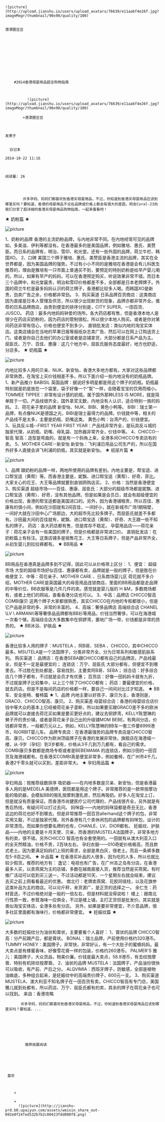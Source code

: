 
    
  
    ![picture](http://upload.jianshu.io/users/upload_avatars/76639/e11aabf4e26f.jpg?imageMogr/thumbnail/90x90/quality/100)
    

    港漂圈豆豆
  
      

  
  
    
  


    
      
        #2014香港母婴用品超全购物指南
        
          
            
              ![picture](http://upload.jianshu.io/users/upload_avatars/76639/e11aabf4e26f.jpg?imageMogr/thumbnail/90x90/quality/100)
            
            +港漂圈豆豆
        
        
    
    发表于 

    
      日记本

    2014-10-22 11:16

    

    阅读量: 26
  


        
            许多孕妈、妈妈们都喜欢到香港买母婴用品，不过，你知道到香港买母婴用品应该到哪里买吗？要知道，香港的母婴用品不论在品牌或价格上都会有很大的差距。网友Coral-23向我们分享了超详细的香港买母婴用品购物指南，一起来看看吧！
  ★ 奶粉篇 ★

![picture](http://upload-images.jianshu.io/upload_images/76639-d107be337da5e910.jpg?imageView2/2/w/1240/q/100)

  1、奶粉的品牌
  香港的主流奶粉品牌，与内地非常不同。在内地经常可见的品牌如，多美滋、伊利等都没有。在香港最多的是美国品牌，例如雅培、惠氏、美赞臣。而日系的品牌有，明治、雪印、和光堂。还有一些外国的品牌，荷兰牛栏、韩国XO。
  2、口碑
  美国三个牌子雅培、惠氏、美赞臣是香港主流的品牌，其实在全世界都是，因为美国品牌的强势。不过有小小不同的是雅培在香港是会有儿科医生推荐的，理由是雅培有一只市面上普通买不到，要预定的特别奶粉是给早产婴儿喝的。所以，如果有早产的妈妈，可以在香港预定购买，听说效果非常不错。而日本三个品牌中，和光堂最贵，明治和雪印价格都差不多，全部都是日本老牌牌子。外国的荷兰牛栏是最多妈妈认识的荷兰牌子，香港都比较多人喝。而韩国XO是新贵，劲卖广告之余，价格都非常劲。
  3、购买渠道
  日系品牌百货商店：这类商店因为直接是日本人管理及供货，所以很少出现断货的现象，品牌亦都非常齐全。推荐的日系品牌商店，由贵到便宜的排序分别是，CITY SUPER、一田百货、JUSCO。
  药店：最多内地妈妈钟爱的场所。各大药店都有售，但是香港本地人是很少在药店买奶粉的，因为药店的管制很松，所以很少本地人购买。或者是你对某间药店非常有信心，价格也便宜不到多少。
  直销批发店：类似内地的淘宝实体店。这类店铺会在当地的苹果日报等报纸杂志卖广告、然后可以在网上订购送货上门，或者是你自己去他们的办公室或者是店铺拿货，大部分都是日系产品为主。
  屈臣氏、万宁、百佳、惠康：这几个地方中，屈臣氏服务态度最好，地方也舒适，分店多。
  ★ 奶瓶篇 ★

![picture](http://upload-images.jianshu.io/upload_images/76639-f678375acb35eea9.jpg?imageView2/2/w/1240/q/100)

  内地比较多人用的贝亲、NUK、新安怡，香港大多地方都有。大家对这些品牌都非常熟悉，在淘宝上买价钱相差不多。所以下面介绍一些内地没有的奶瓶品牌。
  1、新产品推介
  BABISIL 英国品牌：据说好多明星都是用这个牌子的奶瓶。奶瓶最特别就是奶是放在一个袋里，袋子好像一个“泵”一样，会随着宝宝的饮用而缩小。
  TOMMEE TIPPEE：非常有设计感的奶瓶，属于国外那种LESS IS MORE，就是简单胜于一切。产品线很齐全，国外拿奖无数，内地没有人认识，适合特别一族的妈妈。
  2、荷花亲子里的品牌
  新安怡、NUK、BIBI、黄色小鸭等。
  BIBI：瑞士第一品牌，有点像NUK是德国之光，BIBI是瑞士最得力的品牌。价钱就中等，相关的产品线不是太多，主要是奶瓶、奶嘴这类。
  黄色小鸭：台湾产的，价钱便宜。
  3、玩具反斗城--FIRST YEAR
  FIRST YEAR：产品线非常齐全，是玩具反斗城的独家代理，从奶瓶、奶嘴、母乳袋、加热器非常齐全，价钱中等。
  4、CHICCO--智高
  智高：造型是弯曲的，就是有一个斜角上来，全港多间CHICCO专卖店有的卖。
  5、MOTHER CARE--新安怡
  新安怡：飞利浦日用品公司生产的，所以在国外好多人直接会讲飞利浦的奶瓶，其实就是新安怡。
  ★ 纸尿片篇 ★

![picture](http://upload-images.jianshu.io/upload_images/76639-9c38773546d48416.jpg?imageView2/2/w/1240/q/100)

  1、品牌
  跟奶粉的品牌一样，两地所使用的品牌有差别。内地主要是，帮宝适、进口帮宝适（黄帮）等。而香港主要是，妮飘、进口帮宝适（黄帮）、好奇、菲比。大家关心的花王、大王等品牌就要到直销网购店买。
  2、价格：当然是香港便宜
  3、购买渠道
  超级市场——百佳、惠康、屈臣氏：大部分的超级市场都是妮飘、进口帮宝适（黄帮）、好奇，没有其他品牌。但是如果是会员日，就会有超级便宜的价格出现，香港的帮宝适都是美国进口的。另外，因为香港铺租贵，所以百佳、惠康有的很小间，例如在沙田就有2间百佳，一间好小，就在新城市广场1期隔壁，一间好大就在沙田中心广场那边，大的超市先比较多牌子。而屈臣氏就差不多都有。沙田最大间的百佳就有，妮飘、进口帮宝适（黄帮）、好奇、大王跟一些不知名的牌子。
  药店：各大药店都有售，但是库存不稳定。
  孕婴用品店——荷花亲子：荷花亲子会有一些美国的牌子，但是价格都是非常进口价。
  直销批发店：在奶粉篇上有标注。这类店铺多是销售花王、大王等日系牌子，但是产品非常齐全，从初生婴儿到拉拉裤都有。
  ★ BB用品 ★

![picture](http://upload-images.jianshu.io/upload_images/76639-244c5c0be3fc3ce9.jpg?imageView2/2/w/1240/q/100)

  BB用品在香港真是品牌多到不记得，因此可以从价格带上区分：
  1、便宜： 超级市场
  大型的超级市场好似百佳、惠康都有卖，品牌就是一般的牌子，但是胜在价格便宜
  2、中等：荷花亲子、MOTHER CARE 、日系商场婴儿区
  荷花就不多介绍，MOTHER CARE是英国最大的母音用品连锁商店，里面的BB用品都是走品牌的中等价位，BB衣服等是几件几件的卖。感觉就是婴儿版的 H &amp;M，多数商场都有，或者上他们的网站，查看香港分店也可以。
  3、中高：品牌店 CHICCO智高 COMBI康贝
  这两个牌子大家都很熟悉，其实CHICCO在内地的专柜都很小，但是它产品是非常的多、非常的丰富的。
  4、高端：奢侈品牌店 高端综合店
  CHANEL \\LV \\ ARMANI\\等等奢侈品品牌都有BB衫等用品，价钱当然奢侈，可以在海港城一次看个够。高端综合店大多数集中在铜锣湾，置地广场一带，价钱都是非常的昂贵的。
  ★ BB沐浴、护肤品 ★

![picture](http://upload-images.jianshu.io/upload_images/76639-3ea161bf6a712f58.jpg?imageView2/2/w/1240/q/100)

  香港比较多人用的牌子：MUSTELA 、阿B哥、SEBA 、CHICCO，其中CHICCO最多。MSUTELA是一个法国牌子，分类非常齐全，分为日常系列和敏感肌肤系列。
  购买渠道：
  品牌店：在香港SEBA跟CHICCO都有自己的品牌店，产品线最全，但是不一定是最便宜的；
  连锁店：万宁、屈臣氏 大部分都有，但便宜不到哪里去。不过胜在到处都是，容易找到，主要卖阿B哥、SEBA；
  综合店：好多综合店几个牌子都有，不过就是会员才有优惠；
  百货店：好像一田妈妈卡就有九折，不过就是牌子比较集中，以上三个除了CHICCO都有；
  药店：要最便宜的价格，就去药店。但是不是每间药店的价格都一样，要自己一间间对比过才知道。
  ★ BB车、安全座椅、餐椅篇 ★
  1、品牌
  内地主要以好孩子、康贝为主，香港则是，GRACO、CHICCO智高、康贝。
  2、购买渠道
  母婴综合店：香港的母婴综合店价钱中等大众的基本上已经被荷花亲子垄断，所以如果要买跟GRACO差不多的欧洲品牌就可以直接去荷花买如果是要买更好点的，建议去铜锣湾，KELLY陈慧琳的舅子开的贵价铺，或者是荷花亲子自己出的升级铺MOM BEBE。有两间分店，价钱都非常贵，一般都万元以上。例如，KELLY陈慧琳的BB车一套三件要8999港币，叫ORBIT婴儿车。
  品牌专卖店：在香港最强势的品牌专卖店是CHICCO智高、康贝。CHICCO作为欧洲顶级牌子在香港的发展非常快，旗舰店在海港城一楼，从-9岁（孕妇）到3岁都有，价格从3千几到万几都有，看自己的需求。COMBI康贝多数都是商场专柜或者是BEBEMAMA 的连锁店，例如沙田的一田百货及海港城都有。在香港买COMBI真是便宜非常多，例如餐椅，在广州市4千几，香港2千零头就可以买到，差距非常大。
  ★ 孕妇用品篇 ★

![picture](http://upload-images.jianshu.io/upload_images/76639-6d6a1bde57ae50ed.jpg?imageView2/2/w/1240/q/100)

  孕妇用品：按推荐级数排序
  吸奶器——在内地多数是贝亲、新安怡，但是香港最多人用的是MEDELA 美德牌，医院都是用这个牌子。非常推荐的是一款带按摩功能的吸奶器，会模拟BB的吸乳按摩刺激乳房，然后再吸奶。好多人在淘宝上订，但是就没有质量保证。而香港市尚健医疗公司代理的，产品线很齐全，另外就是有售后热线，有疑问可以打过去问。
  妈咪袋——内地的妈咪袋都是奇丑无比，香港这边的荷花也好不到哪去。但是非常推荐一田百货allerhand这个牌子的包，非常实用又靓，不过是独家代理。另外香港有几个卖休闲包的品牌都有妈咪包，设计的非常漂亮。而如果你想要名牌的也有，CHANLE、LV、DIOR都有。
  妊娠纹、护肤品——内地的主要是十月天使、贝亲，而香港的MUSTELA法国牌子，非常多地方有的卖，很不错。另外CHICCO 智高也有全套使用的。一田就有从澳大利亚入口的全天然精油，价格不贵，2百块左右。
  孕妇衣服——010奇妮价格极高，而且款式老土。因为要满足妈妈们上班的需求，全部是黑白灰，很老土。而且一条裤多数在5-8百之间。
  ★ 补品篇 ★
  在香港买补品的人很多，因为吃的人多，所以也就比较少假货。推荐的地方有：
  盏记：电视也有广告，在广州吉之岛有分店，在香港最多人买，以卖燕窝为主的店铺，多数在越南直接入货，推荐当然是买燕窝。有时推广活动可以低到买三送一，不过活动都是10天、一个星期左右就会结束，建议去买之前上网看看最近的优惠。
  南北行：老牌卖燕窝、花胶同瑶柱，以及花旗参这类补品为主的商店。可以论斤秤，来货源广，是正货的选择之一。
  余仁生：药材首选，不过价格绝对是一般的一倍左右，但是材料就没得说啦！
  楼上：跟南北行性质一致，参茸海味一应俱全，不过是楼上铺，主打正货但是批发价。其实就是类似淘宝实体店，全港多处有分店。
  另外，如果是要非常便宜，不介意品牌，很多社区里面都有海味行，价格都非常便宜。
  ★ 妊娠纹篇 ★

![picture](http://upload-images.jianshu.io/upload_images/76639-1b81b5ab48c169b2.jpg?imageView2/2/w/1240/q/100)

  大多数的妊娠纹分为油状和膏状，主要要看个人喜好：
  1、膏状的品牌
  CHICCO智高：分产前跟产后，都是膏状。
  BONAL：瑞士品牌，产前使用价格约320港币。
  TUMMY HONEY：美国牌子，非常快，非常好认，有一个大肚子的蜜蜂妈妈。最大卖点是有蜂蜜香味，好像雪花膏一样的包装，价格约260港币。
  PALMER'S 雅儿：美国牌子，大众货品，物美价廉。价钱是最大卖点，58.9港币，有去纹按摩膏、特别有机除纹按摩膏。
  2、油状的品牌
  MUSTELA：法国牌子，产品油份很快可以吸收，有产前、产后之分。
  ALQVIMIA：西班牙牌子，防敏感，全部是植物油做底，多种组合起来，是妊娠纹中的高端贵价牌子，600元一支。
  3、购买渠道
  MUSTELA、澳大利亚不知名牌子在一田百货有卖。CHICCO智高有专门店，美国雅儿就到处都有，所以药店、万宁、屈臣氏都有的卖，其余的牌子在荷花亲子也可以找到。
  来自：香港攻略

        
           许多孕妈、妈妈们都喜欢到香港买母婴用品，不过，你知道到香港买母婴用品应该到哪里买吗？要知道，...
      
    
    
      
      
      
          
             推荐拓展阅读
        
      
    
    
      
          
     喜欢

      
      
        +
                  
        +
          ![picture](http://jianshu-prd.b0.upaiyun.com/assets/weixin_share_out-092e0f24fed532b7b2c00423fdd080f8.png)
        
      
    
  


